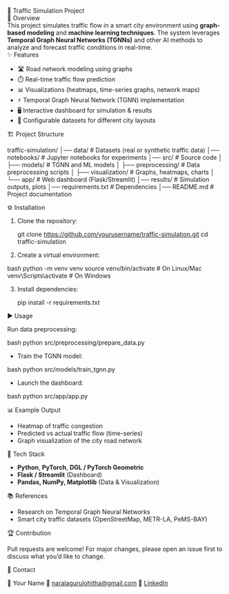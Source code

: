 
🚦 Traffic Simulation Project  
 📌 Overview  
This project simulates traffic flow in a smart city environment using **graph-based modeling** and **machine learning techniques**. The system leverages **Temporal Graph Neural Networks (TGNNs)** and other AI methods to analyze and forecast traffic conditions in real-time.  
 ✨ Features  
- 🛣️ Road network modeling using graphs  
- ⏱️ Real-time traffic flow prediction  
- 📊 Visualizations (heatmaps, time-series graphs, network maps)  
- ⚡ Temporal Graph Neural Network (TGNN) implementation  
- 🖥️ Interactive dashboard for simulation & results  
- 📂 Configurable datasets for different city layouts  

 🏗️ Project Structure  

traffic-simulation/
│── data/                  # Datasets (real or synthetic traffic data)
│── notebooks/             # Jupyter notebooks for experiments
│── src/                   # Source code
│   ├── models/            # TGNN and ML models
│   ├── preprocessing/     # Data preprocessing scripts
│   ├── visualization/     # Graphs, heatmaps, charts
│   └── app/               # Web dashboard (Flask/Streamlit)
│── results/               # Simulation outputs, plots
│── requirements.txt       # Dependencies
│── README.md              # Project documentation

⚙️ Installation  
1. Clone the repository:  

   git clone https://github.com/yourusername/traffic-simulation.git
   cd traffic-simulation

2. Create a virtual environment:

  bash
   python -m venv venv
   source venv/bin/activate   # On Linux/Mac
   venv\Scripts\activate      # On Windows

3. Install dependencies:


   pip install -r requirements.txt


▶️ Usage

 Run data preprocessing:

  bash
  python src/preprocessing/prepare_data.py

* Train the TGNN model:

bash
  python src/models/train_tgnn.py

* Launch the dashboard:

bash
  python src/app/app.py


 📊 Example Output

* Heatmap of traffic congestion
* Predicted vs actual traffic flow (time-series)
* Graph visualization of the city road network

 🚀 Tech Stack

* **Python**, **PyTorch**, **DGL / PyTorch Geometric**
* **Flask / Streamlit** (Dashboard)
* **Pandas, NumPy, Matplotlib** (Data & Visualization)

 📚 References

* Research on Temporal Graph Neural Networks
* Smart city traffic datasets (OpenStreetMap, METR-LA, PeMS-BAY)

🏆 Contribution

Pull requests are welcome! For major changes, please open an issue first to discuss what you’d like to change.

📧 Contact

👤 Your Name
📩 naralagurulohitha@gmail.com
🔗 [LinkedIn](https://www.linkedin.com/in/gurulohitha-narala-2b84602a2)


